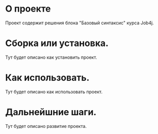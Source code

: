 # О проекте
Проект содержит решения блока "Базовый синтаксис" курса Job4j.

# Сборка или установка.
Тут будет описано как установить проект.

# Как использовать.
Тут будет описано как использовать проект.

# Дальнейшние шаги.
Тут будет описано развитие проекта.